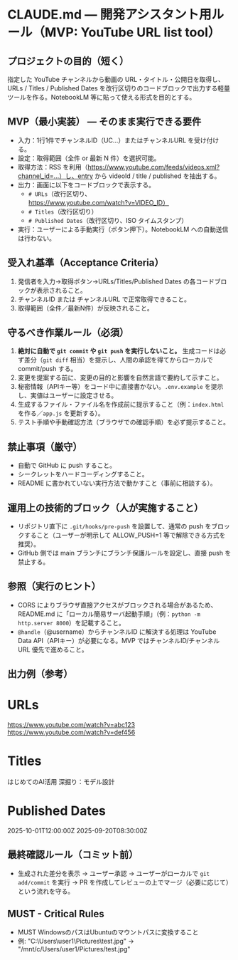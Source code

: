 # CLAUDE.md — 開発アシスタント用ルール（MVP: YouTube URL list tool）

## プロジェクトの目的（短く）
指定した YouTube チャンネルから動画の URL・タイトル・公開日を取得し、URLs / Titles / Published Dates を改行区切りのコードブロックで出力する軽量ツールを作る。NotebookLM 等に貼って使える形式を目的とする。

## MVP（最小実装） — そのまま実行できる要件
- 入力：1行1件でチャンネルID（UC...）またはチャンネルURL を受け付ける。
- 設定：取得範囲（全件 or 最新 N 件）を選択可能。
- 取得方法：RSS を利用（https://www.youtube.com/feeds/videos.xml?channel_id=...）し、entry から videoId / title / published を抽出する。
- 出力：画面に以下をコードブロックで表示する。
  - `# URLs`（改行区切り、https://www.youtube.com/watch?v=VIDEO_ID）
  - `# Titles`（改行区切り）
  - `# Published Dates`（改行区切り、ISO タイムスタンプ）
- 実行：ユーザーによる手動実行（ボタン押下）。NotebookLM への自動送信は行わない。

## 受入れ基準（Acceptance Criteria）
1. 発信者を入力→取得ボタン→URLs/Titles/Published Dates の各コードブロックが表示されること。  
2. チャンネルID または チャンネルURL で正常取得できること。  
3. 取得範囲（全件／最新N件）が反映されること。

## 守るべき作業ルール（必須）
1. **絶対に自動で `git commit` や `git push` を実行しないこと。** 生成コードは必ず差分（`git diff` 相当）を提示し、人間の承認を得てからローカルで commit/push する。  
2. 変更を提案する前に、変更の目的と影響を自然言語で要約して示すこと。  
3. 秘密情報（APIキー等）をコード中に直接書かない。`.env.example` を提示し、実値はユーザーに設定させる。  
4. 生成するファイル・ファイル名を作成前に提示すること（例：`index.html` を作る／`app.js` を更新する）。  
5. テスト手順や手動確認方法（ブラウザでの確認手順）を必ず提示すること。

## 禁止事項（厳守）
- 自動で GitHub に push すること。  
- シークレットをハードコーディングすること。  
- README に書かれていない実行方法で動かすこと（事前に相談する）。

## 運用上の技術的ブロック（人が実施すること）
- リポジトリ直下に `.git/hooks/pre-push` を設置して、通常の push をブロックすること（ユーザーが明示して ALLOW_PUSH=1 等で解除できる方式を推奨）。  
- GitHub 側では main ブランチにブランチ保護ルールを設定し、直接 push を禁止する。

## 参照（実行のヒント）
- CORS によりブラウザ直接アクセスがブロックされる場合があるため、README.md に「ローカル簡易サーバ起動手順」（例：`python -m http.server 8000`）を記載すること。  
- `@handle`（@username）からチャンネルID に解決する処理は YouTube Data API（APIキー）が必要になる。MVP ではチャンネルID/チャンネルURL 優先で進めること。

## 出力例（参考）
# URLs
https://www.youtube.com/watch?v=abc123
https://www.youtube.com/watch?v=def456

# Titles
はじめてのAI活用
深掘り：モデル設計

# Published Dates
2025-10-01T12:00:00Z
2025-09-20T08:30:00Z

## 最終確認ルール（コミット前）
- 生成された差分を表示 → ユーザー承認 → ユーザーがローカルで `git add/commit` を実行 → PR を作成してレビューの上でマージ（必要に応じて）という流れを守る。

## MUST - Critical Rules
- MUST WindowsのパスはUbuntuのマウントパスに変換すること  
- 例: "C:\Users\user1\Pictures\test.jpg" → "/mnt/c/Users/user1/Pictures/test.jpg"
